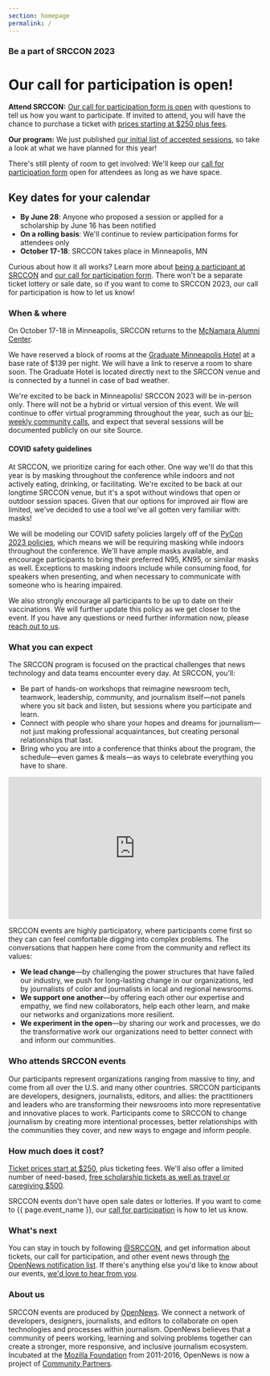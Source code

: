 ```yaml
---
section: homepage
permalink: /
---
```


### Be a part of SRCCON 2023

# Our call for participation is open!

**Attend SRCCON:** [Our call for participation form is open](/participation/form) with questions to tell us how you want to participate. If invited to attend, you will have the chance to purchase a ticket with [prices starting at $250 plus fees](/attendees/#tickets).

**Our program:** We just published [our initial list of accepted sessions](/program/), so take a look at what we have planned for this year!

There's still plenty of room to get involved: We'll keep our [call for participation form](/participation/form) open for attendees as long as we have space.

## Key dates for your calendar

* **By June 28**: Anyone who proposed a session or applied for a scholarship by June 16 has been notified
* **On a rolling basis**: We'll continue to review participation forms for attendees only
* **October 17-18**: SRCCON takes place in Minneapolis, MN

Curious about how it all works? Learn more about [being a participant at SRCCON](/attendees) and [our call for participation form](/participation/form). There won't be a separate ticket lottery or sale date, so if you want to come to SRCCON 2023, our call for participation is how to let us know!

### When & where

On October 17-18 in Minneapolis, SRCCON returns to the [McNamara Alumni Center](https://www.google.com/maps/place/McNamara+Alumni+Center/@44.975199,-93.2301774,17z/data=!3m1!4b1!4m5!3m4!1s0x52b32d18ed516031:0x5f984f594ceab6ad!8m2!3d44.975199!4d-93.2279887).

We have reserved a block of rooms at the [Graduate Minneapolis Hotel](https://www.graduatehotels.com/minneapolis/) at a base rate of $139 per night. We will have a link to reserve a room to share soon. The Graduate Hotel is located directly next to the SRCCON venue and is connected by a tunnel in case of bad weather.

We're excited to be back in Minneapolis! SRCCON 2023 will be in-person only. There will not be a hybrid or virtual version of this event. We will continue to offer virtual programming throughout the year, such as our [bi-weekly community calls](https://opennews.org/what/community/calls), and expect that several sessions will be documented publicly on our site Source.

<span id="covid-safety"></span>
#### COVID safety guidelines

At SRCCON, we prioritize caring for each other. One way we'll do that this year is by masking throughout the conference while indoors and not actively eating, drinking, or facilitating. We're excited to be back at our longtime SRCCON venue, but it's a spot without windows that open or outdoor session spaces. Given that our options for improved air flow are limited, we've decided to use a tool we've all gotten very familiar with: masks!

We will be modeling our COVID safety policies largely off of the [PyCon 2023 policies](https://us.pycon.org/2023/about/health-safety-guidelines), which means we will be requiring masking while indoors throughout the conference. We'll have ample masks available, and encourage participants to bring their preferred N95, KN95, or similar masks as well. Exceptions to masking indoors include while consuming food, for speakers when presenting, and when necessary to communicate with someone who is hearing impaired. 

We also strongly encourage all participants to be up to date on their vaccinations. We will further update this policy as we get closer to the event. If you have any questions or need further information now, please [reach out to us](mailto:srccon@opennews.org).

### What you can expect

The SRCCON program is focused on the practical challenges that news technology and data teams encounter every day. At SRCCON, you’ll:

* Be part of hands-on workshops that reimagine newsroom tech, teamwork, leadership, community, and journalism itself—not panels where you sit back and listen, but sessions where you participate and learn.
* Connect with people who share your hopes and dreams for journalism—not just making professional acquaintances, but creating personal relationships that last.
* Bring who you are into a conference that thinks about the program, the schedule—even games & meals—as ways to celebrate everything you have to share.

<style>.embed-container { position: relative; padding-bottom: 56.25%; height: 0; overflow: hidden; max-width: 100%; margin-bottom: 1em; } .embed-container iframe, .embed-container object, .embed-container embed { position: absolute; top: 0; left: 0; width: 100%; height: 100%; }</style><div class='embed-container'><iframe src='https://player.vimeo.com/video/180221748' frameborder='0' webkitAllowFullScreen mozallowfullscreen allowFullScreen></iframe></div>

SRCCON events are highly participatory, where participants come first so they can can feel comfortable digging into complex problems. The conversations that happen here come from the community and reflect its values:

* **We lead change**—by challenging the power structures that have failed our industry, we push for long-lasting change in our organizations, led by journalists of color and journalists in local and regional newsrooms.
* **We support one another**—by offering each other our expertise and empathy, we find new collaborators, help each other learn, and make our networks and organizations more resilient.
* **We experiment in the open**—by sharing our work and processes, we do the transformative work our organizations need to better connect with and inform our communities.

### Who attends SRCCON events

Our participants represent organizations ranging from massive to tiny, and come from all over the U.S. and many other countries. SRCCON participants are developers, designers, journalists, editors, and allies: the practitioners and leaders who are transforming their newsrooms into more representative and innovative places to work. Participants come to SRCCON to change journalism by creating more intentional processes, better relationships with the communities they cover, and new ways to engage and inform people.

### How much does it cost?

[Ticket prices start at $250](/attendees/#tickets), plus ticketing fees. We'll also offer a limited number of need-based, [free scholarship tickets as well as travel or caregiving $500](/scholarships).

SRCCON events don't have open sale dates or lotteries. If you want to come to {{ page.event_name }}, our [call for participation](/participation/form) is how to let us know.

### What's next

You can stay in touch by following [@SRCCON](https://twitter.com/srccon), and get information about tickets, our call for participation, and other event news through [the OpenNews notification list](https://opennews.us5.list-manage.com/subscribe?u=71c95e9a43708843d2fdc1f09&id=996e9290cc). If there's anything else you'd like to know about our events, [we'd love to hear from you](mailto:srccon@opennews.org).

### About us

SRCCON events are produced by [OpenNews](https://opennews.org). We connect a network of developers, designers, journalists, and editors to collaborate on open technologies and processes within journalism. OpenNews believes that a community of peers working, learning and solving problems together can create a stronger, more responsive, and inclusive journalism ecosystem. Incubated at the [Mozilla Foundation](https://www.mozilla.org/en-US/foundation/) from 2011-2016, OpenNews is now a project of [Community Partners](http://communitypartners.org/).
